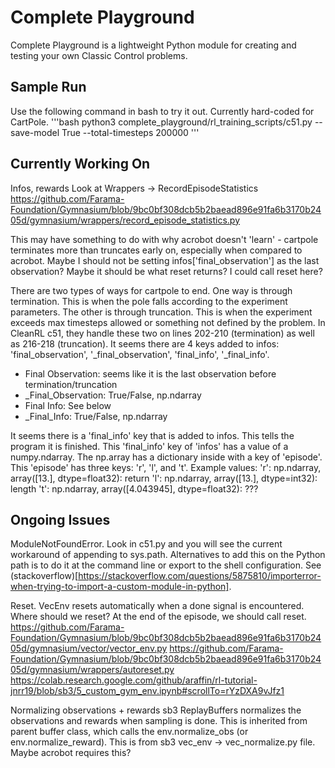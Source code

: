 # Complete Playground
Complete Playground is a lightweight Python module for creating and testing your own Classic Control problems. 

## Sample Run
Use the following command in bash to try it out. Currently hard-coded for CartPole.
'''bash
python3 complete_playground/rl_training_scripts/c51.py --save-model True --total-timesteps 200000
'''

## Currently Working On
Infos, rewards
Look at Wrappers -> RecordEpisodeStatistics
https://github.com/Farama-Foundation/Gymnasium/blob/9bc0bf308dcb5b2baead896e91fa6b3170b2405d/gymnasium/wrappers/record_episode_statistics.py

This may have something to do with why acrobot doesn't 'learn' - cartpole terminates more than truncates early on, especially when compared to acrobot. 
Maybe I should not be setting infos['final_observation'] as the last observation? Maybe it should be what reset returns? I could call reset here?

There are two types of ways for cartpole to end. 
One way is through termination. This is when the pole falls according to the experiment parameters.
The other is through truncation. This is when the experiment exceeds max timesteps allowed or something not defined by the problem. 
In CleanRL c51, they handle these two on lines 202-210 (termination) as well as 216-218 (truncation).
It seems there are 4 keys added to infos: 'final_observation', '_final_observation', 'final_info', '_final_info'.
- Final Observation: seems like it is the last observation before termination/truncation
- _Final_Observation: True/False, np.ndarray
- Final Info: See below
- _Final_Info: True/False, np.ndarray

It seems there is a 'final_info' key that is added to infos. This tells the program it is finished.
This 'final_info' key of 'infos' has a value of a numpy.ndarray. 
The np.array has a dictionary inside with a key of 'episode'. 
This 'episode' has three keys: 'r', 'l', and 't'.
Example values:
'r': np.ndarray, array([13.], dtype=float32): return
'l': np.ndarray, array([13.], dtype=int32): length
't': np.ndarray, array([4.043945], dtype=float32): ???

## Ongoing Issues
ModuleNotFoundError. Look in c51.py and you will see the current workaround of appending to sys.path. Alternatives to add this on the Python path is to do it at the command line or export to the shell configuration. See (stackoverflow)[https://stackoverflow.com/questions/5875810/importerror-when-trying-to-import-a-custom-module-in-python].

Reset.
VecEnv resets automatically when a done signal is encountered. 
Where should we reset? At the end of the episode, we should call reset. 
https://github.com/Farama-Foundation/Gymnasium/blob/9bc0bf308dcb5b2baead896e91fa6b3170b2405d/gymnasium/vector/vector_env.py
https://github.com/Farama-Foundation/Gymnasium/blob/9bc0bf308dcb5b2baead896e91fa6b3170b2405d/gymnasium/wrappers/autoreset.py
https://colab.research.google.com/github/araffin/rl-tutorial-jnrr19/blob/sb3/5_custom_gym_env.ipynb#scrollTo=rYzDXA9vJfz1

Normalizing observations + rewards
sb3 ReplayBuffers normalizes the observations and rewards when sampling is done.
This is inherited from parent buffer class, which calls the env.normalize_obs (or env.normalize_reward).
This is from sb3 vec_env -> vec_normalize.py file. 
Maybe acrobot requires this?
